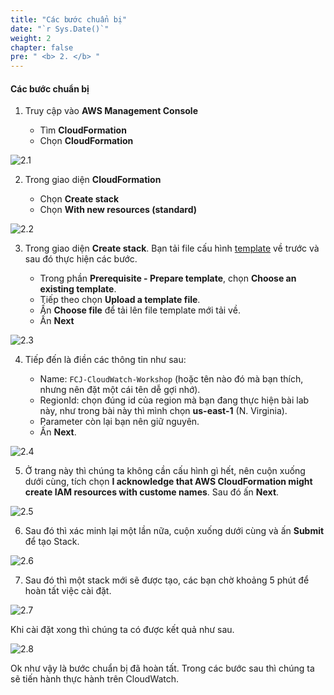 ```yaml
---
title: "Các bước chuẩn bị"
date: "`r Sys.Date()`"
weight: 2
chapter: false
pre: " <b> 2. </b> "
---
```


#### Các bước chuẩn bị

1. Truy cập vào **AWS Management Console**

   - Tìm **CloudFormation**
   - Chọn **CloudFormation**

![2.1](/images/2-preparatory-steops/2.1.png)

2. Trong giao diện **CloudFormation**

   - Chọn **Create stack**
   - Chọn **With new resources (standard)**

![2.2](/images/2-preparatory-steops/2.2.png)

3. Trong giao diện **Create stack**. Bạn tải file cấu hình [template](https://raw.githubusercontent.com/AWS-First-Cloud-Journey/CloudWatchWorkshop/main/template.yml) về trước và sau đó thực hiện các bước.

   - Trong phần **Prerequisite - Prepare template**, chọn **Choose an existing template**.
   - Tiếp theo chọn **Upload a template file**.
   - Ấn **Choose file** để tải lên file template mới tải về.
   - Ấn **Next**

![2.3](/images/2-preparatory-steops/2.3.png)

4. Tiếp đến là điền các thông tin như sau:

   - Name: `FCJ-CloudWatch-Workshop` (hoặc tên nào đó mà bạn thích, nhưng nên đặt một cái tên dễ gợi nhớ).
   - RegionId: chọn đúng id của region mà bạn đang thực hiện bài lab này, như trong bài này thì mình chọn **us-east-1** (N. Virginia).
   - Parameter còn lại bạn nên giữ nguyên.
   - Ấn **Next**.

![2.4](/images/2-preparatory-steops/2.4.png)

5. Ở trang này thì chúng ta không cần cấu hình gì hết, nên cuộn xuống dưới cùng, tích chọn **I acknowledge that AWS CloudFormation might create IAM resources with custome names**. Sau đó ấn **Next**.

![2.5](/images/2-preparatory-steops/2.5.png)

6. Sau đó thì xác minh lại một lần nữa, cuộn xuống dưới cùng và ấn **Submit** để tạo Stack.

![2.6](/images/2-preparatory-steops/2.6.png)

7. Sau đó thì một stack mới sẽ được tạo, các bạn chờ khoảng 5 phút để hoàn tất việc cài đặt.

![2.7](/images/2-preparatory-steops/2.7.png)

Khi cài đặt xong thì chúng ta có được kết quả như sau.

![2.8](/images/2-preparatory-steops/2.8.png)

Ok như vậy là bước chuẩn bị đã hoàn tất. Trong các bước sau thì chúng ta sẽ tiến hành thực hành trên CloudWatch.
